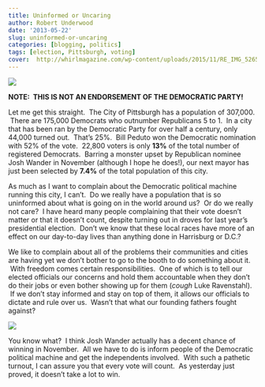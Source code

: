 ```yaml
---
title: Uninformed or Uncaring
author: Robert Underwood
date: '2013-05-22'
slug: uninformed-or-uncaring
categories: [blogging, politics]
tags: [election, Pittsburgh, voting]
cover:  http://whirlmagazine.com/wp-content/uploads/2015/11/RE_IMG_52651.jpg
---
```


![](http://whirlmagazine.com/wp-content/uploads/2015/11/RE_IMG_52651.jpg)

**NOTE:  THIS IS NOT AN ENDORSEMENT OF THE DEMOCRATIC PARTY!**

Let me get this straight.  The City of Pittsburgh has a population of 307,000.  There are 175,000 Democrats who outnumber Republicans 5 to 1.  In a city that has been ran by the Democratic Party for over half a century, only 44,000 turned out.  That’s 25%.  Bill Peduto won the Democratic nomination with 52% of the vote.  22,800 voters is only **13%** of the total number of registered Democrats.  Barring a monster upset by Republican nominee Josh Wander in November (although I hope he does!), our next mayor has just been selected by **7.4%** of the total population of this city.

As much as I want to complain about the Democratic political machine running this city, I can’t.  Do we really have a population that is so uninformed about what is going on in the world around us?  Or do we really not care?  I have heard many people complaining that their vote doesn’t matter or that it doesn’t count, despite turning out in droves for last year’s presidential election.  Don’t we know that these local races have more of an effect on our day-to-day lives than anything done in Harrisburg or D.C.?

We like to complain about all of the problems their communities and cities are having yet we don’t bother to go to the booth to do something about it.  With freedom comes certain responsibilities.  One of which is to tell our elected officials our concerns and hold them accountable when they don’t do their jobs or even bother showing up for them (*cough* Luke Ravenstahl).  If we don’t stay informed and stay on top of them, it allows our officials to dictate and rule over us.  Wasn’t that what our founding fathers fought against?

![](https://i.ytimg.com/vi/EsBanrtCWz0/maxresdefault.jpg)

You know what?  I think Josh Wander actually has a decent chance of winning in November.  All we have to do is inform people of the Democratic political machine and get the independents involved.  With such a pathetic turnout, I can assure you that every vote will count.  As yesterday just proved, it doesn’t take a lot to win.